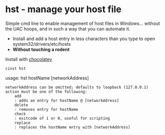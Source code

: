 hst - manage your host file
========================

Simple cmd line to enable management of host files in Windows... without the UAC hoops, and in such a way that you can automate it.  

+ Install and add a host entry in less characters than you type to open system32/drivers/etc/hosts
+ **Without touching a rodent**

Install with [chocolatey](http://chocolatey.org/)

	cinst hst

usage: 
	hst <action> hostName [networkAddress]
	
	networkAddress can be omitted; defaults to loopback (127.0.0.1)
	action must be one of the following: 
		add
		: adds an entry for hostName @ [networkAdress]
		delete
		: removes entry for hostName
		check
		: exitcode of 1 or 0, useful for scripting
		replace
		: replaces the hostName entry with [networkAddress]
	